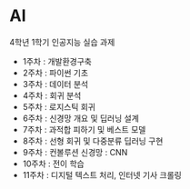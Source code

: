 # AI
4학년 1학기 인공지능 실습 과제

- 1주차 : 개발환경구축
- 2주차 : 파이썬 기초
- 3주차 : 데이터 분석
- 4주차 : 회귀 분석
- 5주차 : 로지스틱 회귀
- 6주차 : 신경망 개요 및 딥러닝 설계
- 7주차 : 과적합 피하기 및 베스트 모델
- 8주차 : 선형 회귀 및 다중분류 딥러닝 구현
- 9주차 : 컨볼루션 신경망 : CNN
- 10주차 : 전이 학습
- 11주차 : 디지털 텍스트 처리, 인터넷 기사 크롤링